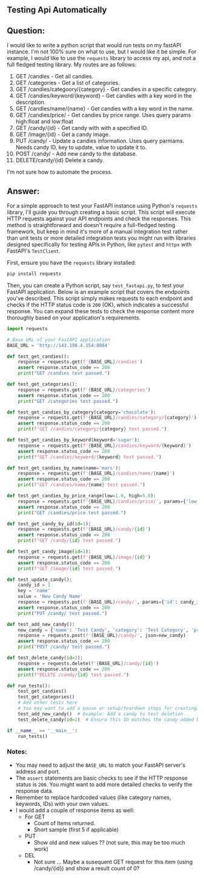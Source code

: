 ## Testing Api Automatically

## Question: 

I would like to write a python script that would run tests on my fastAPI instance. I'm not 100% sure on what to use, but I would like it be simple. For example, I would like to use the `requests` library to access my api, and not a full fledged testing library. My routes are as follows:

1. GET /candies - Get all candies.
2. GET /categories - Get a list of categories.
3. GET /candies/categoory/{category} - Get candies in a specific category.
4. GET /candies/keyword/{keyword} - Get candies with a key word in the description.
5. GET /candies/name/{name} - Get candies with a key word in the name.
6. GET /candies/price/ - Get candies by price range. Uses query params high:float and low:float
7. GET /candy/{id} - Get candy with with a specified ID.
8. GET /image/{id} - Get a candy image.
9. PUT /candy/ - Update a candies information. Uses query parmams. Needs candy ID, key to update, value to update it to.
10. POST /candy/ - Add new candy to the database.
11. DELETE/candy/{id} Delete a candy.

I'm not sure how to automate the process. 

## Answer: 

For a simple approach to test your FastAPI instance using Python's `requests` library, I'll guide you through creating a basic script. This script will execute HTTP requests against your API endpoints and check the responses. This method is straightforward and doesn't require a full-fledged testing framework, but keep in mind it's more of a manual integration test rather than unit tests or more detailed integration tests you might run with libraries designed specifically for testing APIs in Python, like `pytest` and `httpx` with FastAPI's `TestClient`.

First, ensure you have the `requests` library installed:

```sh
pip install requests
```

Then, you can create a Python script, say `test_fastapi.py`, to test your FastAPI application. Below is an example script that covers the endpoints you've described. This script simply makes requests to each endpoint and checks if the HTTP status code is `200` (OK), which indicates a successful response. You can expand these tests to check the response content more thoroughly based on your application's requirements.

```python
import requests

# Base URL of your FastAPI application
BASE_URL = 'http://143.198.4.154:8084'

def test_get_candies():
    response = requests.get(f'{BASE_URL}/candies')
    assert response.status_code == 200
    print("GET /candies test passed.")

def test_get_categories():
    response = requests.get(f'{BASE_URL}/categories')
    assert response.status_code == 200
    print("GET /categories test passed.")

def test_get_candies_by_category(category='chocolate'):
    response = requests.get(f'{BASE_URL}/candies/category/{category}')
    assert response.status_code == 200
    print(f"GET /candies/category/{category} test passed.")

def test_get_candies_by_keyword(keyword='sugar'):
    response = requests.get(f'{BASE_URL}/candies/keyword/{keyword}')
    assert response.status_code == 200
    print(f"GET /candies/keyword/{keyword} test passed.")

def test_get_candies_by_name(name='mars'):
    response = requests.get(f'{BASE_URL}/candies/name/{name}')
    assert response.status_code == 200
    print(f"GET /candies/name/{name} test passed.")

def test_get_candies_by_price_range(low=1.0, high=5.0):
    response = requests.get(f'{BASE_URL}/candies/price/', params={'low': low, 'high': high})
    assert response.status_code == 200
    print("GET /candies/price test passed.")

def test_get_candy_by_id(id=1):
    response = requests.get(f'{BASE_URL}/candy/{id}')
    assert response.status_code == 200
    print(f"GET /candy/{id} test passed.")

def test_get_candy_image(id=1):
    response = requests.get(f'{BASE_URL}/image/{id}')
    assert response.status_code == 200
    print(f"GET /image/{id} test passed.")

def test_update_candy():
    candy_id = 1
    key = 'name'
    value = 'New Candy Name'
    response = requests.put(f'{BASE_URL}/candy/', params={'id': candy_id, 'key': key, 'value': value})
    assert response.status_code == 200
    print("PUT /candy/ test passed.")

def test_add_new_candy():
    new_candy = {'name': 'Test Candy', 'category': 'Test Category', 'price': 1.99}
    response = requests.post(f'{BASE_URL}/candy/', json=new_candy)
    assert response.status_code == 200
    print("POST /candy/ test passed.")

def test_delete_candy(id=2):
    response = requests.delete(f'{BASE_URL}/candy/{id}')
    assert response.status_code == 200
    print(f"DELETE /candy/{id} test passed.")

def run_tests():
    test_get_candies()
    test_get_categories()
    # Add other tests here
    # You may want to add a pause or setup/teardown steps for creating/deleting test data
    test_add_new_candy()  # Example: Add a candy to test deletion
    test_delete_candy(id=2)  # Ensure this ID matches the candy added by test_add_new_candy

if __name__ == '__main__':
    run_tests()
```

### Notes:

- You may need to adjust the `BASE_URL` to match your FastAPI server's address and port.
- The `assert` statements are basic checks to see if the HTTP response status is `200`. You might want to add more detailed checks to verify the response data.
- Remember to replace hardcoded values (like category names, keywords, IDs) with your own values.
- I would add a couple of response items as well: 
  - For GET 
    - Count of Items returned.
    - Short sample (first 5 if applicable)
  - PUT
    - Show old and new values ?? (not sure, this may be too much work)
  - DEL
    - Not sure ... Maybe a susequent GET request for this item (using /candy/{id}) and show a result count of 0?